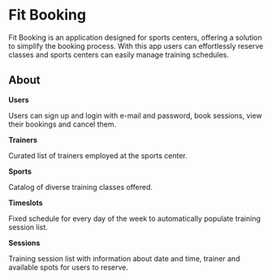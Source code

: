 # Fit Booking

Fit Booking is an application designed for sports centers, offering a solution to simplify the booking process. With this app users can effortlessly reserve classes and sports centers can easily manage training schedules.

## About

**Users**

Users can sign up and login with e-mail and password, book sessions, view their bookings and cancel them.

**Trainers**

Curated list of trainers employed at the sports center.

**Sports**

Catalog of diverse training classes offered.

**Timeslots**

Fixed schedule for every day of the week to automatically populate training session list.

**Sessions**

Training session list with information about date and time, trainer and available spots for users to reserve.

